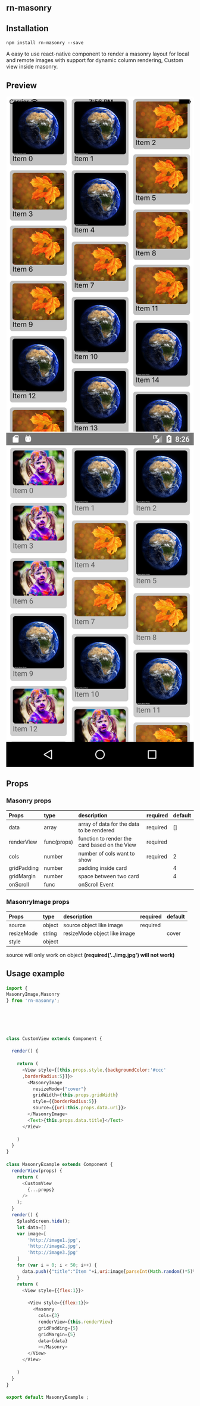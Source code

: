 ## rn-masonry

## Installation
```
npm install rn-masonry --save
```


A easy to use react-native component to render a masonry layout for local and remote images with support for dynamic column rendering, Custom view inside masonry.





## Preview

![App preview](/ios.png)
![App preview](/android.png)



## Props

### Masonry props

| Props    | type   | description                                                                                             | required | default                          |
|:----------|:--------|:---------------------------------------------------------------------------------------------------------|:----------------------------------|:------------|
| data    | array | array of data for the data to be rendered | required |[]
| renderView    | func(props) | function to render the card based on the View| required |
| cols    | number | number of cols want to show | required | 2
| gridPadding    | number | padding inside card | | 4
| gridMargin    | number | space between two card	 | | 4
| onScroll    | func | onScroll Event	 | |

### MasonryImage props

| Props    | type   | description                                                                                             | required | default                          |
|:----------|:--------|:---------------------------------------------------------------------------------------------------------|:----------------------------------|:------------|
| source    |object | source object like image | required |
| resizeMode    | string| resizeMode object like image | | cover
| style    |object|  | |

source will only work on object  **(required('../img.jpg') will not work)**







## Usage example


```javascript
import {
MasonryImage,Masonry
} from 'rn-masonry';





class CustomView extends Component {

  render() {

    return (
      <View style={[this.props.style,{backgroundColor:'#ccc'
      ,borderRadius:5}]}>
        <MasonryImage
          resizeMode={"cover"}
          gridWidth={this.props.gridWidth}
          style={{borderRadius:5}}
          source={{uri:this.props.data.uri}}>
        </MasonryImage>
        <Text>{this.props.data.title}</Text>
      </View>

    )
  }
}

class MasonryExample extends Component {
  renderView(props) {
    return (
      <CustomView
        {...props}
      />
    );
  }
  render() {
    SplashScreen.hide();
    let data=[]
    var image=[
        'http://image1.jpg',
        'http://image2.jpg',
        'http://image3.jpg'
    ]
    for (var i = 0; i < 50; i++) {
      data.push({"title":"Item "+i,uri:image[parseInt(Math.random()*5)%3]})
    }
    return (
      <View style={{flex:1}}>

        <View style={{flex:1}}>
          <Masonry
            cols={3}
            renderView={this.renderView}
            gridPadding={5}
            gridMargin={5}
            data={data}
            ></Masonry>
        </View>
      </View>

    )
  }
}

export default MasonryExample ;
```
